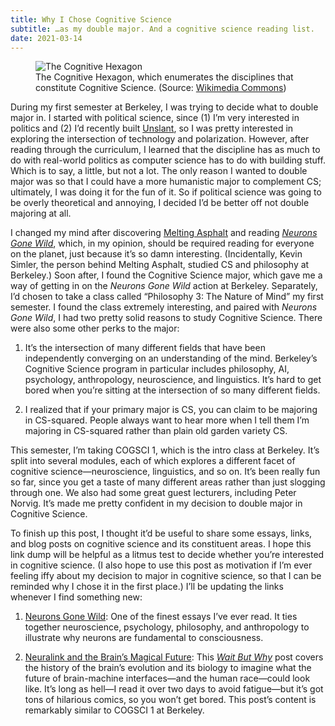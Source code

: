 ```yaml
---
title: Why I Chose Cognitive Science
subtitle: …as my double major. And a cognitive science reading list.
date: 2021-03-14
---
```


<figure>
  <img src="/static/why-i-chose-cognitive-science.svg" alt="The Cognitive Hexagon">
  <figcaption>The Cognitive Hexagon, which enumerates the disciplines that constitute Cognitive Science. (Source: <a href="https://commons.wikimedia.org/wiki/File:Cognitive_Science_Hexagon.svg">Wikimedia Commons</a>)</figcaption>
</figure>

During my first semester at Berkeley, I was trying to decide what to double major in. I started with political science, since (1) I’m very interested in politics and (2) I’d recently built [Unslant](https://unslant.github.io), so I was pretty interested in exploring the intersection of technology and polarization. However, after reading through the curriculum, I learned that the discipline has as much to do with real-world politics as computer science has to do with building stuff. Which is to say, a little, but not a lot. The only reason I wanted to double major was so that I could have a more humanistic major to complement CS; ultimately, I was doing it for the fun of it. So if political science was going to be overly theoretical and annoying, I decided I’d be better off not double majoring at all.

I changed my mind after discovering [Melting Asphalt](https://meltingasphalt.com/) and reading [_Neurons Gone Wild_](https://meltingasphalt.com/neurons-gone-wild/), which, in my opinion, should be required reading for everyone on the planet, just because it’s so damn interesting. (Incidentally, Kevin Simler, the person behind Melting Asphalt, studied CS and philosophy at Berkeley.) Soon after, I found the Cognitive Science major, which gave me a way of getting in on the _Neurons Gone Wild_ action at Berkeley. Separately, I’d chosen to take a class called “Philosophy 3: The Nature of Mind” my first semester. I found the class extremely interesting, and paired with _Neurons Gone Wild_, I had two pretty solid reasons to study Cognitive Science. There were also some other perks to the major:

1. It’s the intersection of many different fields that have been independently converging on an understanding of the mind. Berkeley’s Cognitive Science program in particular includes philosophy, AI, psychology, anthropology, neuroscience, and linguistics. It’s hard to get bored when you’re sitting at the intersection of so many different fields.

2. I realized that if your primary major is CS, you can claim to be majoring in CS-squared. People always want to hear more when I tell them I’m majoring in CS-squared rather than plain old garden variety CS.

This semester, I’m taking COGSCI 1, which is the intro class at Berkeley. It’s split into several modules, each of which explores a different facet of cognitive science—neuroscience, linguistics, and so on. It’s been really fun so far, since you get a taste of many different areas rather than just slogging through one. We also had some great guest lecturers, including Peter Norvig. It’s made me pretty confident in my decision to double major in Cognitive Science.

To finish up this post, I thought it’d be useful to share some essays, links, and blog posts on cognitive science and its constituent areas. I hope this link dump will be helpful as a litmus test to decide whether you’re interested in cognitive science. (I also hope to use this post as motivation if I’m ever feeling iffy about my decision to major in cognitive science, so that I can be reminded why I chose it in the first place.) I’ll be updating the links whenever I find something new:

1. [Neurons Gone Wild](https://meltingasphalt.com/neurons-gone-wild/): One of the finest essays I’ve ever read. It ties together neuroscience, psychology, philosophy, and anthropology to illustrate why neurons are fundamental to consciousness.

2. [Neuralink and the Brain’s Magical Future](https://waitbutwhy.com/2017/04/neuralink.html): This [_Wait But Why_](waitbutwhy.com) post covers the history of the brain’s evolution and its biology to imagine what the future of brain-machine interfaces—and the human race—could look like. It’s long as hell—I read it over two days to avoid fatigue—but it’s got tons of hilarious comics, so you won’t get bored. This post’s content is remarkably similar to COGSCI 1 at Berkeley.
